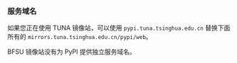 ### 服务域名

如果您正在使用 TUNA 镜像站，可以使用 `pypi.tuna.tsinghua.edu.cn` 替换下面所有的 `mirrors.tuna.tsinghua.edu.cn/pypi/web`。

BFSU 镜像站没有为 PyPI 提供独立服务域名。
